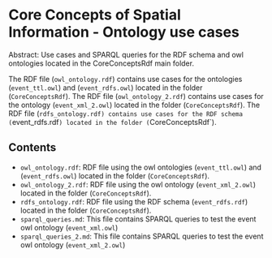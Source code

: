 Core Concepts of Spatial Information - Ontology use cases
==========================================================

Abstract: Use cases and SPARQL queries for the RDF schema and owl ontologies located in the CoreConceptsRdf main folder.

The RDF file (`owl_ontology.rdf`) contains use cases for the ontologies (`event_ttl.owl`) and (`event_rdfs.owl`) located in the folder (`CoreConceptsRdf`).
The RDF file (`owl_ontology_2.rdf`) contains use cases for the ontology (`event_xml_2.owl`) located in the folder (`CoreConceptsRdf`).
The RDF file (`rdfs_ontology.rdf) contains use cases for the RDF schema (`event_rdfs.rdf`) located in the folder (`CoreConceptsRdf`).

Contents
----------------------

* `owl_ontology.rdf`: RDF file using the owl ontologies (`event_ttl.owl`) and (`event_rdfs.owl`) located in the folder (`CoreConceptsRdf`).
* `owl_ontology_2.rdf`: RDF file using the owl ontology (`event_xml_2.owl`) located in the folder (`CoreConceptsRdf`).
* `rdfs_ontology.rdf`: RDF file using the RDF schema (`event_rdfs.rdf`) located in the folder (`CoreConceptsRdf`).
* `sparql_queries.md`: This file contains SPARQL queries to test the event owl ontology (`event_xml.owl`)
* `sparql_queries_2.md`: This file contains SPARQL queries to test the event owl ontology (`event_xml_2.owl`)
